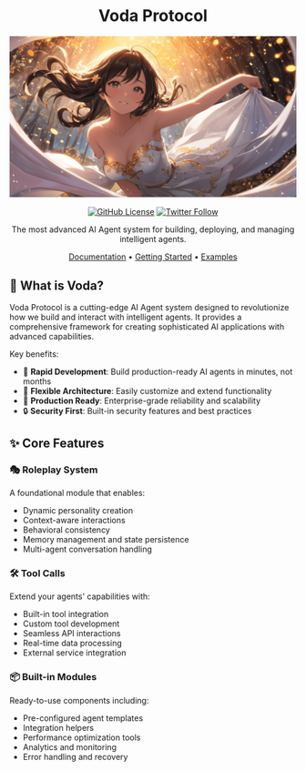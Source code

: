 <div align="center">

# Voda Protocol

<img src="./docs/logo/backdrop.png" alt="Voda Protocol Logo" width="600px" />

[![GitHub License](https://img.shields.io/badge/license-MIT-blue.svg)](LICENSE)
[![Twitter Follow](https://img.shields.io/twitter/follow/VodaProtocol?style=social)](https://twitter.com/voda_is)

The most advanced AI Agent system for building, deploying, and managing intelligent agents.

[Documentation](https://docs.vodaprotocol.xyz) • [Getting Started](#getting-started) • [Examples](#examples)

</div>

## 🌊 What is Voda?

Voda Protocol is a cutting-edge AI Agent system designed to revolutionize how we build and interact with intelligent agents. It provides a comprehensive framework for creating sophisticated AI applications with advanced capabilities.

Key benefits:

- 🚀 **Rapid Development**: Build production-ready AI agents in minutes, not months
- 🔄 **Flexible Architecture**: Easily customize and extend functionality
- 🎯 **Production Ready**: Enterprise-grade reliability and scalability
- 🔒 **Security First**: Built-in security features and best practices

## ✨ Core Features

### 🎭 Roleplay System

A foundational module that enables:

- Dynamic personality creation
- Context-aware interactions
- Behavioral consistency
- Memory management and state persistence
- Multi-agent conversation handling

### 🛠️ Tool Calls

Extend your agents' capabilities with:

- Built-in tool integration
- Custom tool development
- Seamless API interactions
- Real-time data processing
- External service integration

### 📦 Built-in Modules

Ready-to-use components including:

- Pre-configured agent templates
- Integration helpers
- Performance optimization tools
- Analytics and monitoring
- Error handling and recovery
